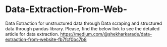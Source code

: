 # Data-Extraction-From-Web-
Data Extraction for unstructured data through Data scraping and structured data through pandas library. 
Please, find the below link to see the detailed article for data extraction. 
https://medium.com/@shekharkarade/data-extraction-from-website-fb7fcf0bc7b8
